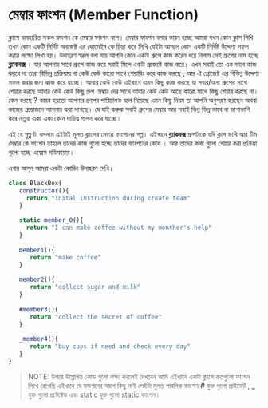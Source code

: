 # মেম্বার ফাংশন (Member Function)

ক্লাসে ব্যবহারিত সকল ফাংশন কে মেম্বার ফাংশন বলে। মেম্বার ফাংশন বলার কারন হচ্ছে আমরা যখন কোন ক্লাস লিখি তখন কোন একটি নির্দিষ্ট অবজেক্ট এর ডোমেইন কে চিন্তা করে লিখি যেইটা আসলে কোন একটি নির্দিষ্ট উদ্দেশ্য সফল করার লক্ষ্যে লিখা হয়। উদাহরণ স্বরূপ বলা যায় আপনি কোন একটা গ্রুপে কাজ করেন ধরে নিলাম সেই গ্রুপের নাম হচ্ছে **ব্ল্যাকবক্স** । যার আপনার সাথে গ্রুপে কাজ করে সবাই মিলে একটা প্রজেক্টে কাজ করে। এখন সবাই তো এক ভাবে কাজ করবে না তারা বিভিন্ন প্রক্রিয়ায় বা কেউ কেউ কারো সাথে শেয়ারিং করে কাজ করছে , আর ঐ প্রোজেক্ট এর বিভিন্ন উদ্দেশ্য সফল করার জন্য কাজ করে যাচ্ছে। আবার কেউ কেউ এইখানে এমন কিছু কাজ করছে যা সবার/অন্য গ্রুপের সাথে শেয়ার করছে আবার কেউ কেউ কিছু গ্রুপ মেম্বার দের সাথে আবার কেউ কেউ আছে কারো সাথে কিছু শেয়ার করছে না। কেন করছে ? কারন হয়তো আপনার গ্রুপের পারিচালক বলে দিয়েছে এমন কিছু নিয়ম তা আপনি অনুসরণ করছেন অথবা কাজের প্রয়োজনে আপনার করা লাগছে। যে যাই করুক সবাই গ্রুপের মেম্বার আর সবাই ভিন্ন ভিন্ন ভাবে বা ভাগাভাগি করে নতুবা একা একা কোন দায়িত্ব পালন করে যাচ্ছে।&#x20;

এই যে গুল্প টা বললাম এইটাই মূলত ক্লাসের মেম্বার ফাংশনের গল্প। এইখানে **ব্ল্যাকবক্স** গ্রুপটাকে যদি ক্লাস ভাবি আর টিম মেম্বার কে ফাংশন তাহলে তাদের কাজ গুলো হচ্ছে তাদের ফাংশনের কোড । আর তাদের কাজ গুলো শেয়ার করা প্রক্রিয়া গুলো হচ্ছে এক্সেস মডিফায়ার।&#x20;

এবার আসুন আমরা একটা কোডিং উদাহরন দেখি।

```javascript
class BlackBox{
   constructor(){
     return "inital instruction during create team"
   }
   
   static member_0(){
     return "I can make coffee without my monther's help"
   }
   
   member1(){
      return "make coffee"
   }
   
   member2(){
      return "collect sugar and milk"
   }
   
   #member3(){
      return "collect the secret of coffee"
   }
      
   _member4(){
      return "buy cups if need and check every day"
   }
}
```

> NOTE: উপরে উল্লেখিত কোড গুলো লক্ষ্য করলেই দেখবেন আমি এইখানে একটা ক্লাসে কতগুলো ফাংশন লিখে রেখেছি এইখানে যে ফাংশনের আগে কিছু নাই সেইটা মূলত পাবলিক ফাংশন **#** যুক্ত গুলো প্রাইভেট , **\_** যুক্ত গুলো প্রটেক্টেড এবং static যুক্ত গুলো static  ফাংশন।&#x20;
